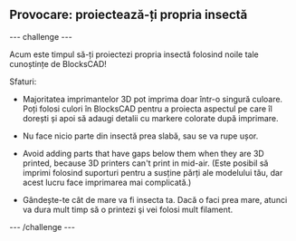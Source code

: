 ## Provocare: proiectează-ți propria insectă

--- challenge ---

Acum este timpul să-ți proiectezi propria insectă folosind noile tale cunoștințe de BlocksCAD!

Sfaturi:

+ Majoritatea imprimantelor 3D pot imprima doar într-o singură culoare. Poți folosi culori în BlocksCAD pentru a proiecta aspectul pe care îl dorești și apoi să adaugi detalii cu markere colorate după imprimare.

+ Nu face nicio parte din insectă prea slabă, sau se va rupe ușor.

+ Avoid adding parts that have gaps below them when they are 3D printed, because 3D printers can't print in mid-air. (Este posibil să imprimi folosind suporturi pentru a susține părți ale modelului tău, dar acest lucru face imprimarea mai complicată.)

+ Gândește-te cât de mare va fi insecta ta. Dacă o faci prea mare, atunci va dura mult timp să o printezi şi vei folosi mult filament.

--- /challenge ---



 




  
